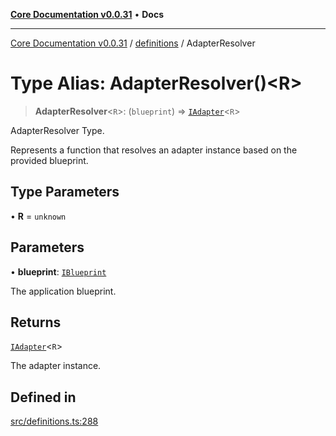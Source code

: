 [**Core Documentation v0.0.31**](../../README.md) • **Docs**

***

[Core Documentation v0.0.31](../../modules.md) / [definitions](../README.md) / AdapterResolver

# Type Alias: AdapterResolver()\<R\>

> **AdapterResolver**\<`R`\>: (`blueprint`) => [`IAdapter`](../interfaces/IAdapter.md)\<`R`\>

AdapterResolver Type.

Represents a function that resolves an adapter instance based on the provided blueprint.

## Type Parameters

• **R** = `unknown`

## Parameters

• **blueprint**: [`IBlueprint`](IBlueprint.md)

The application blueprint.

## Returns

[`IAdapter`](../interfaces/IAdapter.md)\<`R`\>

The adapter instance.

## Defined in

[src/definitions.ts:288](https://github.com/stonemjs/core/blob/c4dbb69a8c86aa6134b62f7d9cac7dabb444c749/src/definitions.ts#L288)
